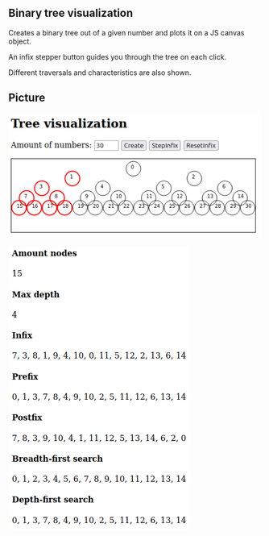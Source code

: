 ## Binary tree visualization

Creates a binary tree out of a given number and plots it on a JS canvas object. 

An infix stepper button guides you through the tree on each click.

Different traversals and characteristics are also shown.

## Picture

![Pic01](01.png)

![Pic02](02.png)